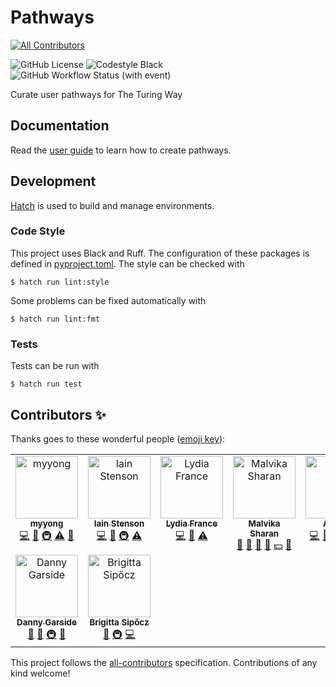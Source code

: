# Pathways
<!-- ALL-CONTRIBUTORS-BADGE:START - Do not remove or modify this section -->
[![All Contributors](https://img.shields.io/badge/all_contributors-9-orange.svg?style=flat-square)](#contributors-)
<!-- ALL-CONTRIBUTORS-BADGE:END -->

![GitHub License](https://img.shields.io/github/license/the-turing-way/pathways)
![Codestyle Black](https://img.shields.io/badge/code%20style-black-000000.svg)
![GitHub Workflow Status (with event)](https://img.shields.io/github/actions/workflow/status/the-turing-way/pathways/ci.yaml)

Curate user pathways for The Turing Way

## Documentation

Read the [user guide](./documentation.md) to learn how to create pathways.

## Development

[Hatch](https://hatch.pypa.io) is used to build and manage environments.

### Code Style

This project uses Black and Ruff.
The configuration of these packages is defined in [pyproject.toml](./pyproject.toml).
The style can be checked with

```console
$ hatch run lint:style
```

Some problems can be fixed automatically with

```console
$ hatch run lint:fmt
```

### Tests

Tests can be run with

```console
$ hatch run test
```

## Contributors ✨

Thanks goes to these wonderful people ([emoji key](https://allcontributors.org/docs/en/emoji-key)):

<!-- ALL-CONTRIBUTORS-LIST:START - Do not remove or modify this section -->
<!-- prettier-ignore-start -->
<!-- markdownlint-disable -->
<table>
  <tbody>
    <tr>
      <td align="center" valign="top" width="14.28%"><a href="https://github.com/myyong"><img src="https://avatars.githubusercontent.com/u/5417696?v=4?s=100" width="100px;" alt="myyong"/><br /><sub><b>myyong</b></sub></a><br /><a href="https://github.com/the-turing-way/pathways/commits?author=myyong" title="Code">💻</a> <a href="#ideas-myyong" title="Ideas, Planning, & Feedback">🤔</a> <a href="#infra-myyong" title="Infrastructure (Hosting, Build-Tools, etc)">🚇</a> <a href="https://github.com/the-turing-way/pathways/commits?author=myyong" title="Tests">⚠️</a> <a href="#design-myyong" title="Design">🎨</a></td>
      <td align="center" valign="top" width="14.28%"><a href="https://github.com/Iain-S"><img src="https://avatars.githubusercontent.com/u/25081046?v=4?s=100" width="100px;" alt="Iain Stenson"/><br /><sub><b>Iain Stenson</b></sub></a><br /><a href="https://github.com/the-turing-way/pathways/commits?author=Iain-S" title="Code">💻</a> <a href="#ideas-Iain-S" title="Ideas, Planning, & Feedback">🤔</a> <a href="#infra-Iain-S" title="Infrastructure (Hosting, Build-Tools, etc)">🚇</a> <a href="https://github.com/the-turing-way/pathways/commits?author=Iain-S" title="Tests">⚠️</a></td>
      <td align="center" valign="top" width="14.28%"><a href="https://github.com/LydiaFrance"><img src="https://avatars.githubusercontent.com/u/85945427?v=4?s=100" width="100px;" alt="Lydia France"/><br /><sub><b>Lydia France</b></sub></a><br /><a href="https://github.com/the-turing-way/pathways/commits?author=LydiaFrance" title="Code">💻</a> <a href="https://github.com/the-turing-way/pathways/commits?author=LydiaFrance" title="Documentation">📖</a> <a href="https://github.com/the-turing-way/pathways/commits?author=LydiaFrance" title="Tests">⚠️</a></td>
      <td align="center" valign="top" width="14.28%"><a href="http://malvikasharan.github.io/"><img src="https://avatars.githubusercontent.com/u/5370471?v=4?s=100" width="100px;" alt="Malvika Sharan"/><br /><sub><b>Malvika Sharan</b></sub></a><br /><a href="#ideas-malvikasharan" title="Ideas, Planning, & Feedback">🤔</a> <a href="https://github.com/the-turing-way/pathways/commits?author=malvikasharan" title="Documentation">📖</a> <a href="https://github.com/the-turing-way/pathways/pulls?q=is%3Apr+reviewed-by%3Amalvikasharan" title="Reviewed Pull Requests">👀</a> <a href="#projectManagement-malvikasharan" title="Project Management">📆</a> <a href="#financial-malvikasharan" title="Financial">💵</a> <a href="#design-malvikasharan" title="Design">🎨</a></td>
      <td align="center" valign="top" width="14.28%"><a href="https://github.com/arya1302"><img src="https://avatars.githubusercontent.com/u/73542599?v=4?s=100" width="100px;" alt="Arya A"/><br /><sub><b>Arya A</b></sub></a><br /><a href="https://github.com/the-turing-way/pathways/commits?author=arya1302" title="Code">💻</a> <a href="https://github.com/the-turing-way/pathways/issues?q=author%3Aarya1302" title="Bug reports">🐛</a> <a href="#infra-arya1302" title="Infrastructure (Hosting, Build-Tools, etc)">🚇</a> <a href="#userTesting-arya1302" title="User Testing">📓</a> <a href="https://github.com/the-turing-way/pathways/commits?author=arya1302" title="Tests">⚠️</a></td>
      <td align="center" valign="top" width="14.28%"><a href="https://blog.jmadge.com"><img src="https://avatars.githubusercontent.com/u/23616154?v=4?s=100" width="100px;" alt="Jim Madge"/><br /><sub><b>Jim Madge</b></sub></a><br /><a href="https://github.com/the-turing-way/pathways/commits?author=JimMadge" title="Code">💻</a> <a href="https://github.com/the-turing-way/pathways/issues?q=author%3AJimMadge" title="Bug reports">🐛</a> <a href="#infra-JimMadge" title="Infrastructure (Hosting, Build-Tools, etc)">🚇</a> <a href="https://github.com/the-turing-way/pathways/commits?author=JimMadge" title="Documentation">📖</a> <a href="https://github.com/the-turing-way/pathways/pulls?q=is%3Apr+reviewed-by%3AJimMadge" title="Reviewed Pull Requests">👀</a> <a href="#maintenance-JimMadge" title="Maintenance">🚧</a></td>
      <td align="center" valign="top" width="14.28%"><a href="https://github.com/likeajumprope"><img src="https://avatars.githubusercontent.com/u/23728822?v=4?s=100" width="100px;" alt="Johanna Bayer"/><br /><sub><b>Johanna Bayer</b></sub></a><br /><a href="https://github.com/the-turing-way/pathways/issues?q=author%3Alikeajumprope" title="Bug reports">🐛</a> <a href="https://github.com/the-turing-way/pathways/pulls?q=is%3Apr+reviewed-by%3Alikeajumprope" title="Reviewed Pull Requests">👀</a> <a href="#maintenance-likeajumprope" title="Maintenance">🚧</a></td>
    </tr>
    <tr>
      <td align="center" valign="top" width="14.28%"><a href="http://dannygarside.co.uk"><img src="https://avatars.githubusercontent.com/u/3739866?v=4?s=100" width="100px;" alt="Danny Garside"/><br /><sub><b>Danny Garside</b></sub></a><br /><a href="https://github.com/the-turing-way/pathways/commits?author=da5nsy" title="Documentation">📖</a> <a href="https://github.com/the-turing-way/pathways/pulls?q=is%3Apr+reviewed-by%3Ada5nsy" title="Reviewed Pull Requests">👀</a> <a href="#infra-da5nsy" title="Infrastructure (Hosting, Build-Tools, etc)">🚇</a> <a href="#maintenance-da5nsy" title="Maintenance">🚧</a></td>
      <td align="center" valign="top" width="14.28%"><a href="https://bsipocz.github.io/"><img src="https://avatars.githubusercontent.com/u/6788290?v=4?s=100" width="100px;" alt="Brigitta Sipőcz"/><br /><sub><b>Brigitta Sipőcz</b></sub></a><br /><a href="https://github.com/the-turing-way/pathways/pulls?q=is%3Apr+reviewed-by%3Absipocz" title="Reviewed Pull Requests">👀</a> <a href="#infra-bsipocz" title="Infrastructure (Hosting, Build-Tools, etc)">🚇</a> <a href="https://github.com/the-turing-way/pathways/commits?author=bsipocz" title="Code">💻</a></td>
    </tr>
  </tbody>
</table>

<!-- markdownlint-restore -->
<!-- prettier-ignore-end -->

<!-- ALL-CONTRIBUTORS-LIST:END -->

This project follows the [all-contributors](https://github.com/all-contributors/all-contributors) specification. Contributions of any kind welcome!